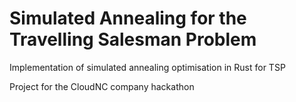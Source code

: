 # Simulated Annealing for the Travelling Salesman Problem
Implementation of simulated annealing optimisation in Rust for TSP

Project for the CloudNC company hackathon
